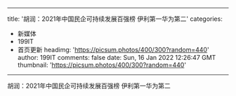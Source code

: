 
---
title: '胡润：2021年中国民企可持续发展百强榜 伊利第一华为第二'
categories: 
 - 新媒体
 - 199IT
 - 首页更新
headimg: 'https://picsum.photos/400/300?random=440'
author: 199IT
comments: false
date: Sun, 16 Jan 2022 12:26:47 GMT
thumbnail: 'https://picsum.photos/400/300?random=440'
---

<div>   
胡润：2021年中国民企可持续发展百强榜 伊利第一华为第二  
</div>
            